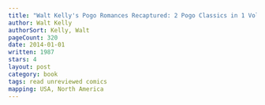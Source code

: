 ```yaml
---
title: "Walt Kelly's Pogo Romances Recaptured: 2 Pogo Classics in 1 Volume: Pogo, Prisoner of Love - the Incompleat Pogo"
author: Walt Kelly
authorSort: Kelly, Walt
pageCount: 320
date: 2014-01-01
written: 1987
stars: 4
layout: post
category: book
tags: read unreviewed comics
mapping: USA, North America
---
```

